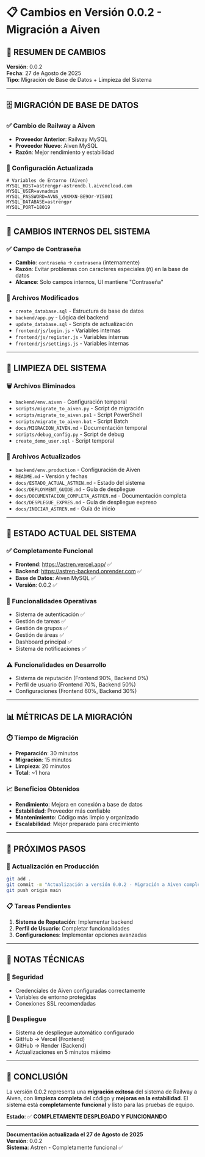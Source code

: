 # 📋 Cambios en Versión 0.0.2 - Migración a Aiven

## 🎯 **RESUMEN DE CAMBIOS**

**Versión**: 0.0.2  
**Fecha**: 27 de Agosto de 2025  
**Tipo**: Migración de Base de Datos + Limpieza del Sistema

---

## 🗄️ **MIGRACIÓN DE BASE DE DATOS**

### **✅ Cambio de Railway a Aiven**
- **Proveedor Anterior**: Railway MySQL
- **Proveedor Nuevo**: Aiven MySQL
- **Razón**: Mejor rendimiento y estabilidad

### **🔧 Configuración Actualizada**
```env
# Variables de Entorno (Aiven)
MYSQL_HOST=astrengpr-astrendb.l.aivencloud.com
MYSQL_USER=avnadmin
MYSQL_PASSWORD=AVNS_v9XMXN-BE9Or-VI580I
MYSQL_DATABASE=astrengpr
MYSQL_PORT=18019
```

---

## 🔄 **CAMBIOS INTERNOS DEL SISTEMA**

### **✅ Campo de Contraseña**
- **Cambio**: `contraseña` → `contrasena` (internamente)
- **Razón**: Evitar problemas con caracteres especiales (ñ) en la base de datos
- **Alcance**: Solo campos internos, UI mantiene "Contraseña"

### **📁 Archivos Modificados**
- `create_database.sql` - Estructura de base de datos
- `backend/app.py` - Lógica del backend
- `update_database.sql` - Scripts de actualización
- `frontend/js/login.js` - Variables internas
- `frontend/js/register.js` - Variables internas
- `frontend/js/settings.js` - Variables internas

---

## 🧹 **LIMPIEZA DEL SISTEMA**

### **🗑️ Archivos Eliminados**
- `backend/env.aiven` - Configuración temporal
- `scripts/migrate_to_aiven.py` - Script de migración
- `scripts/migrate_to_aiven.ps1` - Script PowerShell
- `scripts/migrate_to_aiven.bat` - Script Batch
- `docs/MIGRACION_AIVEN.md` - Documentación temporal
- `scripts/debug_config.py` - Script de debug
- `create_demo_user.sql` - Script temporal

### **📝 Archivos Actualizados**
- `backend/env.production` - Configuración de Aiven
- `README.md` - Versión y fechas
- `docs/ESTADO_ACTUAL_ASTREN.md` - Estado del sistema
- `docs/DEPLOYMENT_GUIDE.md` - Guía de despliegue
- `docs/DOCUMENTACION_COMPLETA_ASTREN.md` - Documentación completa
- `docs/DESPLEGUE_EXPRES.md` - Guía de despliegue expreso
- `docs/INICIAR_ASTREN.md` - Guía de inicio

---

## 🚀 **ESTADO ACTUAL DEL SISTEMA**

### **✅ Completamente Funcional**
- **Frontend**: https://astren.vercel.app/ ✅
- **Backend**: https://astren-backend.onrender.com ✅
- **Base de Datos**: Aiven MySQL ✅
- **Versión**: 0.0.2 ✅

### **🔧 Funcionalidades Operativas**
- Sistema de autenticación ✅
- Gestión de tareas ✅
- Gestión de grupos ✅
- Gestión de áreas ✅
- Dashboard principal ✅
- Sistema de notificaciones ✅

### **⚠️ Funcionalidades en Desarrollo**
- Sistema de reputación (Frontend 90%, Backend 0%)
- Perfil de usuario (Frontend 70%, Backend 50%)
- Configuraciones (Frontend 60%, Backend 30%)

---

## 📊 **MÉTRICAS DE LA MIGRACIÓN**

### **⏱️ Tiempo de Migración**
- **Preparación**: 30 minutos
- **Migración**: 15 minutos
- **Limpieza**: 20 minutos
- **Total**: ~1 hora

### **📈 Beneficios Obtenidos**
- **Rendimiento**: Mejora en conexión a base de datos
- **Estabilidad**: Proveedor más confiable
- **Mantenimiento**: Código más limpio y organizado
- **Escalabilidad**: Mejor preparado para crecimiento

---

## 🎯 **PRÓXIMOS PASOS**

### **🔄 Actualización en Producción**
```bash
git add .
git commit -m "Actualización a versión 0.0.2 - Migración a Aiven completada"
git push origin main
```

### **📋 Tareas Pendientes**
1. **Sistema de Reputación**: Implementar backend
2. **Perfil de Usuario**: Completar funcionalidades
3. **Configuraciones**: Implementar opciones avanzadas

---

## 📝 **NOTAS TÉCNICAS**

### **🔐 Seguridad**
- Credenciales de Aiven configuradas correctamente
- Variables de entorno protegidas
- Conexiones SSL recomendadas

### **🔄 Despliegue**
- Sistema de despliegue automático configurado
- GitHub → Vercel (Frontend)
- GitHub → Render (Backend)
- Actualizaciones en 5 minutos máximo

---

## 🎉 **CONCLUSIÓN**

La versión 0.0.2 representa una **migración exitosa** del sistema de Railway a Aiven, con **limpieza completa** del código y **mejoras en la estabilidad**. El sistema está **completamente funcional** y listo para las pruebas de equipo.

**Estado**: ✅ **COMPLETAMENTE DESPLEGADO Y FUNCIONANDO**

---

**Documentación actualizada el 27 de Agosto de 2025**  
**Versión**: 0.0.2  
**Sistema**: Astren - Completamente funcional ✅

